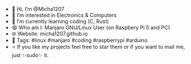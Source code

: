 - 👋 Hi, I’m @Micha1207
- 👀 I’m interested in Electronics & Computers
- 🌱 I’m currently learning coding (C, Rust)
- 😄 Who am I: Manjaro GNU/Linux User (on Raspbery Pi 5 and PC)
- 🌐 Website: micha1207.github.io
- 💬 Tags: #linux #manjaro #coding #raspberrypi #arduino
- ⭐️ If you like my projects feel free to star them or if you want to mail me, just ✨️sudo✨️ it.

<!---
Micha1207/Micha1207 is a ✨ special ✨ repository because its `README.md` (this file) appears on your GitHub profile.
You can click the Preview link to take a look at your changes.
--->
